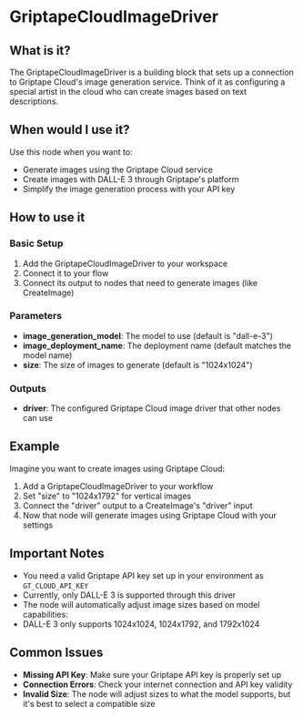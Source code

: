 # GriptapeCloudImageDriver

## What is it?

The GriptapeCloudImageDriver is a building block that sets up a connection to Griptape Cloud's image generation service. Think of it as configuring a special artist in the cloud who can create images based on text descriptions.

## When would I use it?

Use this node when you want to:

- Generate images using the Griptape Cloud service
- Create images with DALL-E 3 through Griptape's platform
- Simplify the image generation process with your API key

## How to use it

### Basic Setup

1. Add the GriptapeCloudImageDriver to your workspace
2. Connect it to your flow
3. Connect its output to nodes that need to generate images (like CreateImage)

### Parameters

- **image_generation_model**: The model to use (default is "dall-e-3")
- **image_deployment_name**: The deployment name (default matches the model name)
- **size**: The size of images to generate (default is "1024x1024")

### Outputs

- **driver**: The configured Griptape Cloud image driver that other nodes can use

## Example

Imagine you want to create images using Griptape Cloud:

1. Add a GriptapeCloudImageDriver to your workflow
2. Set "size" to "1024x1792" for vertical images
3. Connect the "driver" output to a CreateImage's "driver" input
4. Now that node will generate images using Griptape Cloud with your settings

## Important Notes

- You need a valid Griptape API key set up in your environment as `GT_CLOUD_API_KEY`
- Currently, only DALL-E 3 is supported through this driver
- The node will automatically adjust image sizes based on model capabilities:
- DALL-E 3 only supports 1024x1024, 1024x1792, and 1792x1024

## Common Issues

- **Missing API Key**: Make sure your Griptape API key is properly set up
- **Connection Errors**: Check your internet connection and API key validity
- **Invalid Size**: The node will adjust sizes to what the model supports, but it's best to select a compatible size

